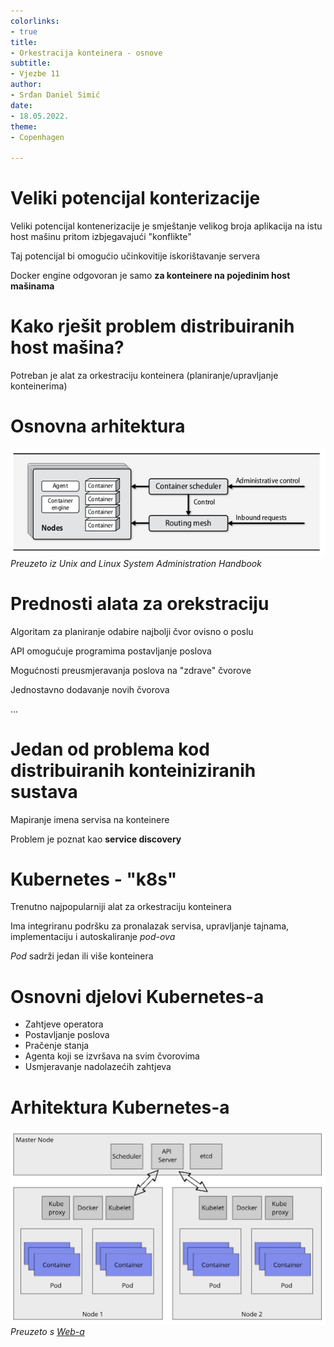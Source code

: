 ```yaml
---
colorlinks:
- true
title: 
- Orkestracija konteinera - osnove
subtitle: 
- Vjezbe 11
author: 
- Srđan Daniel Simić
date: 
- 18.05.2022.
theme:
- Copenhagen

---
```


# Veliki potencijal konterizacije

Veliki potencijal kontenerizacije je smještanje velikog broja aplikacija na
istu host mašinu pritom izbjegavajući "konflikte"

Taj potencijal bi omogućio učinkovitije iskorištavanje servera

Docker engine odgovoran je samo **za konteinere na pojedinim host
mašinama**

# Kako rješit problem distribuiranih host mašina?

Potreban je alat za orkestraciju konteinera (planiranje/upravljanje konteinerima)

# Osnovna arhitektura 

![](imgs/img1.png)
*Preuzeto iz Unix and Linux System Administration Handbook*

# Prednosti alata za orekstraciju

Algoritam za planiranje odabire najbolji čvor ovisno o poslu

API omogućuje programima postavljanje poslova

Mogućnosti preusmjeravanja poslova na "zdrave" čvorove

Jednostavno dodavanje novih čvorova

...

# Jedan od problema kod distribuiranih konteiniziranih sustava

Mapiranje imena servisa na konteinere

Problem je poznat kao **service discovery**

# Kubernetes - "k8s"

Trenutno najpopularniji alat za orkestraciju konteinera

Ima integriranu podršku za pronalazak servisa, upravljanje tajnama, implementaciju
i autoskaliranje *pod-ova*

*Pod* sadrži jedan ili više konteinera

# Osnovni djelovi Kubernetes-a

- Zahtjeve operatora
- Postavljanje poslova
- Pračenje stanja 
- Agenta koji se izvršava na svim čvorovima
- Usmjeravanje nadolazećih zahtjeva 

# Arhitektura Kubernetes-a

![](imgs/img2.jpeg)
*Preuzeto s [Web-a](https://architecture-database.blogspot.com/2019/04/basic-concepts-of-kubernetes.html)*
